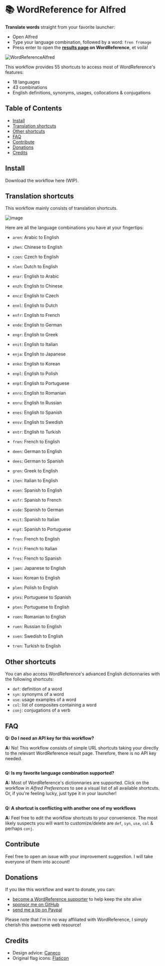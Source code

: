 # 📚 WordReference for Alfred

**Translate words** straight from your favorite launcher:
- Open Alfred
- Type your language combination, followed by a word: `fren fromage`
- Press enter to open the **[results page](https://www.wordreference.com/fren/fromage) on WordReference**, et voilà!

![WordReferenceAlfred](https://user-images.githubusercontent.com/19224681/107133877-00822880-68ed-11eb-9508-7789ed037b6f.gif)

This workflow provides 55 shortcuts to access most of WordReference's features:
- 18 languages
- 43 combinations
- English definitions, synonyms, usages, collocations & conjugations


## Table of Contents

- [Install](#install)
- [Translation shortcuts](#translation-shortcuts)
- [Other shortcuts](#other-shortcuts)
- [FAQ](#faq)
- [Contribute](#contribute)
- [Donations](#donations)
- [Credits](#credits)

## Install

Download the workflow here (WIP).


## Translation shortcuts

This workflow mainly consists of translation shortcuts.

![image](https://user-images.githubusercontent.com/19224681/106978659-f6c9bb00-675c-11eb-838b-0d50e33cf092.png)

Here are all the language combinations you have at your fingertips:

- `aren`: Arabic to English

- `zhen`: Chinese to English

- `czen`: Czech to English

- `nlen`: Dutch to English

- `enar`: English to Arabic
- `enzh`: English to Chinese
- `encz`: English to Czech
- `ennl`: English to Dutch
- `enfr`: English to French
- `ende`: English to German
- `engr`: English to Greek
- `enit`: English to Italian
- `enja`: English to Japanese
- `enko`: English to Korean
- `enpl`: English to Polish
- `enpt`: English to Portuguese
- `enro`: English to Romanian
- `enru`: English to Russian
- `enes`: English to Spanish
- `ensv`: English to Swedish
- `entr`: English to Turkish

- `fren`: French to English

- `deen`: German to English
- `dees`: German to Spanish

- `gren`: Greek to English

- `iten`: Italian to English

- `esen`: Spanish to English
- `esfr`: Spanish to French
- `esde`: Spanish to German
- `esit`: Spanish to Italian
- `espt`: Spanish to Portuguese

- `fren`: French to English
- `frit`: French to Italian
- `fres`: French to Spanish

- `jaen`: Japanese to English

- `koen`: Korean to English

- `plen`: Polish to English

- `ptes`: Portuguese to Spanish
- `pten`: Portuguese to English

- `roen`: Romanian to English

- `ruen`: Russian to English

- `sven`: Swedish to English

- `tren`: Turkish to English


## Other shortcuts

You can also access WordReference's advanced English dictionnaries with the following shortcuts:

- `def`: definition of a word
- `syn`: synonyms of a word
- `use`: usage examples of a word
- `col`: list of composites containing a word
- `conj`: conjugations of a verb


## FAQ

**Q: Do I need an API key for this workflow?**

**A:** No! This workflow consists of simple URL shortcuts taking your directly to the relevant WordReference result page. Therefore, there is no API key needed.
##

**Q: Is my favorite language combination supported?**

**A:** Most of WordReference's dictionnaries are supported. Click on the workflow in *Alfred Preferences* to see a visual list of all available shortcuts. Or, if you're feeling lucky, just type it in your launcher!
##

**Q: A shortcut is conflicting with another one of my workflows**

**A:** Feel free to edit the workflow shortcuts to your convenience. The most likely suspects you will want to customize/delete are `def`, `syn`, `use`, `col` & perhaps `conj`.



## Contribute

Feel free to open an issue with your improvement suggestion. I will take everyone of them into account!


## Donations

If you like this workflow and want to donate, you can:
- [become a WordReference supporter](https://www.wordreference.com/docs/supporter.aspx) to help keep the site alive
- [sponsor me on GitHub](https://github.com/sponsors/AlexMartinFR)
- [send me a tip on Paypal](https://www.paypal.com/paypalme/alexmartin)

Please note that I'm in no way affiliated with WordReference, I simply cherish this awesome web resource!


## Credits

- Design advice: [Caneco](https://github.com/caneco)
- Original flag icons: [Flaticon](https://www.flaticon.com/packs/countrys-flags)
